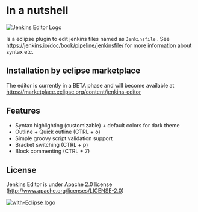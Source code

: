 # In a nutshell
![Jenkins Editor Logo](https://github.com/de-jcup/eclipse-jenkins-editor/raw/master/jenkins-editor-plugin/html/images/jenkins-editor-logo.png)

Is a eclipse plugin to edit jenkins files named as `Jenkinsfile` . See https://jenkins.io/doc/book/pipeline/jenkinsfile/ for more information about syntax etc.

## Installation by eclipse marketplace
The editor is currently in a BETA phase and will become available at
https://marketplace.eclipse.org/content/jenkins-editor

## Features
- Syntax highlighting (customizable) + default colors for dark theme
- Outline + Quick outline (CTRL + o)
- Simple groovy script validation support
- Bracket switching (CTRL + p)
- Block commenting (CTRL + 7)

## License
Jenkins Editor is under Apache 2.0 license (http://www.apache.org/licenses/LICENSE-2.0)

<a href="http://with-eclipse.github.io/" target="_blank">
<img alt="with-Eclipse logo" src="http://with-eclipse.github.io/with-eclipse-0.jpg" />
</a>

